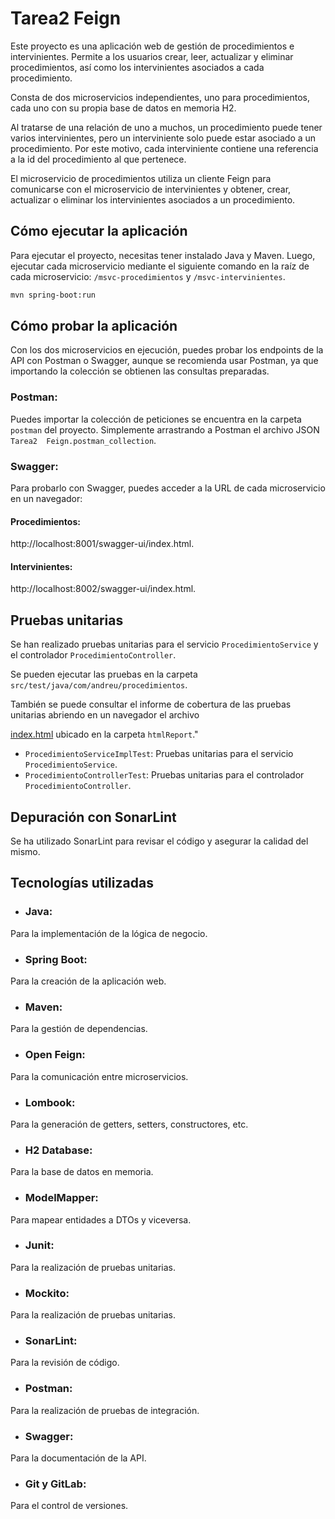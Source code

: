 # Tarea2 Feign

Este proyecto es una aplicación web de gestión de procedimientos e intervinientes. Permite a los usuarios crear, leer,
actualizar y eliminar procedimientos, así como los intervinientes asociados a cada procedimiento.

Consta de dos microservicios independientes, uno para procedimientos, cada uno con su propia base de datos en memoria H2.

Al tratarse de una relación de uno a muchos, un procedimiento puede tener varios intervinientes, pero un interviniente
solo puede estar asociado a un procedimiento. Por este motivo, cada interviniente contiene una referencia a la id 
del procedimiento al que pertenece.

El microservicio de procedimientos utiliza un cliente Feign para comunicarse con el microservicio de intervinientes y
obtener, crear, actualizar o eliminar los intervinientes asociados a un procedimiento.

## Cómo ejecutar la aplicación

Para ejecutar el proyecto, necesitas tener instalado Java y Maven. Luego, ejecutar cada microservicio mediante el
siguiente comando en la raíz de cada microservicio: `/msvc-procedimientos` y `/msvc-intervinientes`.

```bash
mvn spring-boot:run
```

## Cómo probar la aplicación
Con los dos microservicios en ejecución, puedes probar los endpoints de la API con Postman o Swagger, aunque se
recomienda usar Postman, ya que importando la colección se obtienen las consultas preparadas.

### Postman:
Puedes importar la colección de peticiones se encuentra en la carpeta `postman` del proyecto. Simplemente arrastrando a 
Postman el archivo JSON `Tarea2  Feign.postman_collection`.

### Swagger:
Para probarlo con Swagger, puedes acceder a la URL de cada microservicio en un navegador:

#### Procedimientos:
http://localhost:8001/swagger-ui/index.html.
#### Intervinientes:
http://localhost:8002/swagger-ui/index.html.


## Pruebas unitarias

Se han realizado pruebas unitarias para el servicio `ProcedimientoService` y el controlador `ProcedimientoController`. 

Se pueden ejecutar las pruebas en la carpeta `src/test/java/com/andreu/procedimientos`.

También se puede consultar el informe de cobertura de las pruebas unitarias abriendo en un navegador el archivo

[index.html](./htmlReport/index.html) ubicado en la carpeta `htmlReport`."

- `ProcedimientoServiceImplTest`: Pruebas unitarias para el servicio `ProcedimientoService`.
- `ProcedimientoControllerTest`: Pruebas unitarias para el controlador `ProcedimientoController`.

## Depuración con SonarLint
Se ha utilizado SonarLint para revisar el código y asegurar la calidad del mismo. 

## Tecnologías utilizadas

- ### Java:
Para la implementación de la lógica de negocio.
- ### Spring Boot: 
Para la creación de la aplicación web.
- ### Maven: 
Para la gestión de dependencias.
- ### Open Feign:
Para la comunicación entre microservicios.
- ### Lombook:
Para la generación de getters, setters, constructores, etc.
- ### H2 Database:
Para la base de datos en memoria.
- ### ModelMapper: 
Para mapear entidades a DTOs y viceversa.
- ### Junit:
Para la realización de pruebas unitarias.
- ### Mockito:
Para la realización de pruebas unitarias.
- ### SonarLint:
Para la revisión de código.
- ### Postman:
Para la realización de pruebas de integración.
- ### Swagger:
Para la documentación de la API.
- ### Git y GitLab:
Para el control de versiones.


